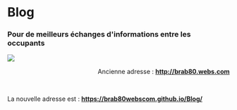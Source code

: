 # Blog

### Pour de meilleurs échanges d'informations entre les occupants

![](http://brab80.webs.com/BANNER_Old_BLOG.gif)

<div align="right">
Ancienne adresse : <a href="http://brab80.webs.com" target="_blank"><strong>http://brab80.webs.com</strong></a>
</div>

&nbsp;

La nouvelle adresse est : <a href="https://brab80webscom.github.io/Blog/" target="_blank"><strong>https://brab80webscom.github.io/Blog/</strong></a>
